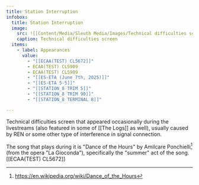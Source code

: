 ```yaml
---
title: Station Interruption
infobox:
  title: Station Interruption
  image:
    src: ![[Content/Media/Sleuth Media/Images/Technical difficulties screen.jpg]]
    caption: Technical difficulties screen
  items:
    - label: Appearances
      value:
        - "[[ECAA(TEST) CL5672]]"
        - ECAA(TEST) CL5909
        - ECAA(TEST) CL5909
        - "[[ES-ETA (June 7th, 2025)]]"
        - "[[ES-ETA 5-5]]"
        - "[[STATION_8 TRIM 5]]"
        - "[[STATION_8 TRIM 90]]"
        - "[[STATION_8 TERMINAL 8]]"

---
```


Technical difficulties screen that appeared occasionally during the livestreams (also featured in some of [[The Logs]] as well), usually caused by REN or some other type of interference in signal connection.

The song that plays during it is "Dance of the Hours" by Amilcare Ponchielli[^1] (from the opera "La Gioconda"), specifically the "summer" act of the song. [[ECAA(TEST) CL5672]]

[^1]: https://en.wikipedia.org/wiki/Dance_of_the_Hours
